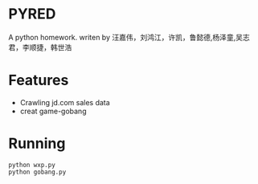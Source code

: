 # PYRED
A python homework.
writen by 汪嘉伟，刘鸿江，许凯，鲁懿德,杨泽童,吴志君，李顺捷，韩世浩

# Features
* Crawling jd.com sales data
* creat game-gobang

# Running
```
python wxp.py
python gobang.py

```
